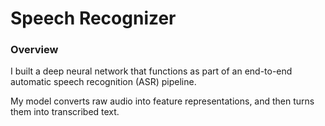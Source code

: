 # Speech Recognizer

### Overview
I built a deep neural network that functions as part of an end-to-end automatic speech 
recognition (ASR) pipeline. 

My model converts raw audio into feature representations, and then turns them into 
transcribed text.
